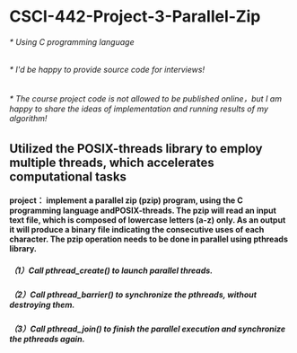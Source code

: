 # CSCI-442-Project-3-Parallel-Zip
###### * Using C programming language 
###### * I'd be happy to provide source code for interviews!
###### * The course project code is not allowed to be published online，but I am happy to share the ideas of implementation and running results of my algorithm!
## Utilized the POSIX-threads library to employ multiple threads, which accelerates computational tasks 

#### project： implement a parallel zip (pzip) program, using the C programming language andPOSIX-threads. The pzip will read an input text file, which is composed of lowercase letters (a-z) only. As an output it will produce a binary file indicating the consecutive uses of each character. The pzip operation needs to be done in parallel using pthreads library.
##### （1）Call pthread_create() to launch parallel threads.
##### （2）Call pthread_barrier() to synchronize the pthreads, without destroying them.
##### （3）Call pthread_join() to finish the parallel execution and synchronize the pthreads again.
